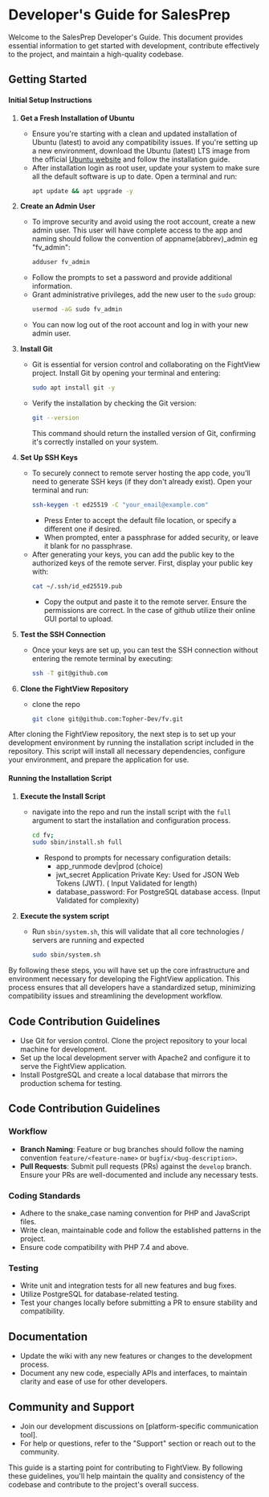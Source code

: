 # Developer's Guide for SalesPrep

Welcome to the SalesPrep Developer's Guide. This document provides essential information to get started with development, contribute effectively to the project, and maintain a high-quality codebase.

## Getting Started
#### Initial Setup Instructions

1. **Get a Fresh Installation of Ubuntu**
   - Ensure you're starting with a clean and updated installation of Ubuntu (latest) to avoid any compatibility issues. If you're setting up a new environment, download the Ubuntu (latest) LTS image from the official [Ubuntu website](https://ubuntu.com/download/desktop) and follow the installation guide.
   - After installation login as root user, update your system to make sure all the default software is up to date. Open a terminal and run:
     ```bash
     apt update && apt upgrade -y
     ```
2. **Create an Admin User**
   - To improve security and avoid using the root account, create a new admin user. This user will have complete access to the app and naming should follow the convention of appname(abbrev)_admin eg "fv_admin":
     ```bash
     adduser fv_admin
     ```
   - Follow the prompts to set a password and provide additional information.
   - Grant administrative privileges, add the new user to the `sudo` group:
     ```bash
     usermod -aG sudo fv_admin
     ```
   - You can now log out of the root account and log in with your new admin user.

3. **Install Git**
   - Git is essential for version control and collaborating on the FightView project. Install Git by opening your terminal and entering:
     ```bash
     sudo apt install git -y
     ```
   - Verify the installation by checking the Git version:
     ```bash
     git --version
     ```
     This command should return the installed version of Git, confirming it's correctly installed on your system.


4. **Set Up SSH Keys**
   - To securely connect to remote server hosting the app code, you’ll need to generate SSH keys (if they don't already exist). Open your terminal and run:
     ```bash
     ssh-keygen -t ed25519 -C "your_email@example.com"
     ```
     - Press Enter to accept the default file location, or specify a different one if desired.
     - When prompted, enter a passphrase for added security, or leave it blank for no passphrase.
   - After generating your keys, you can add the public key to the authorized keys of the remote server. First, display your public key with:
     ```bash
     cat ~/.ssh/id_ed25519.pub
     ```
     - Copy the output and paste it to the remote server. Ensure the permissions are correct. In the case of github utilize their online GUI portal to upload.

5. **Test the SSH Connection**
   - Once your keys are set up, you can test the SSH connection without entering the remote terminal by executing:
     ```bash
     ssh -T git@github.com
     ```

6. **Clone the FightView Repository**
   - clone the repo
     ```bash
     git clone git@github.com:Topher-Dev/fv.git
     ```

After cloning the FightView repository, the next step is to set up your development environment by running the installation script included in the repository. This script will install all necessary dependencies, configure your environment, and prepare the application for use.

#### Running the Installation Script


1. **Execute the Install Script**
   - navigate into the repo and run the install script with the  `full` argument to start the installation and configuration process.
     ```bash
     cd fv;
     sudo sbin/install.sh full
     ```
     - Respond to prompts for necessary configuration details:
       - app_runmode dev|prod (choice)
       - jwt_secret Application Private Key: Used for JSON Web Tokens (JWT). ( Input Validated for length)
       - database_password: For PostgreSQL database access. (Input Validated for complexity)

2. **Execute the system script**
   - Run `sbin/system.sh`, this will validate that all core technologies / servers are running and expected
     ```bash
     sudo sbin/system.sh
     ```

By following these steps, you will have set up the core infrastructure and environment necessary for developing the FightView application. This process ensures that all developers have a standardized setup, minimizing compatibility issues and streamlining the development workflow.


## Code Contribution Guidelines
- Use Git for version control. Clone the project repository to your local machine for development.
- Set up the local development server with Apache2 and configure it to serve the FightView application.
- Install PostgreSQL and create a local database that mirrors the production schema for testing.

## Code Contribution Guidelines

### Workflow
- **Branch Naming**: Feature or bug branches should follow the naming convention `feature/<feature-name>` or `bugfix/<bug-description>`.
- **Pull Requests**: Submit pull requests (PRs) against the `develop` branch. Ensure your PRs are well-documented and include any necessary tests.

### Coding Standards
- Adhere to the snake_case naming convention for PHP and JavaScript files.
- Write clean, maintainable code and follow the established patterns in the project.
- Ensure code compatibility with PHP 7.4 and above.

### Testing
- Write unit and integration tests for all new features and bug fixes.
- Utilize PostgreSQL for database-related testing.
- Test your changes locally before submitting a PR to ensure stability and compatibility.

## Documentation
- Update the wiki with any new features or changes to the development process.
- Document any new code, especially APIs and interfaces, to maintain clarity and ease of use for other developers.

## Community and Support
- Join our development discussions on [platform-specific communication tool].
- For help or questions, refer to the "Support" section or reach out to the community.

This guide is a starting point for contributing to FightView. By following these guidelines, you'll help maintain the quality and consistency of the codebase and contribute to the project's overall success.
